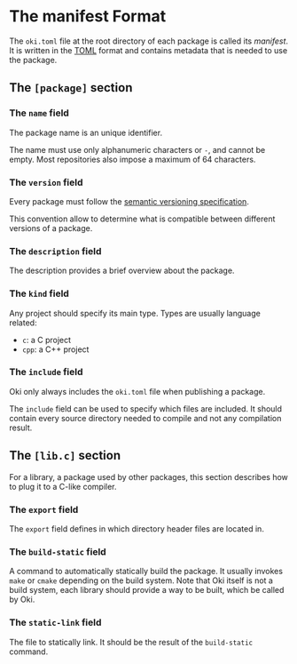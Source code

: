 # The manifest Format

The `oki.toml` file at the root directory of each package is called its *manifest*.
It is written in the [TOML](https://toml.io) format and contains metadata that is needed to use the package.

## The `[package]` section

### The `name` field

The package name is an unique identifier.

The name must use only alphanumeric characters or `-`, and cannot be empty.
Most repositories also impose a maximum of 64 characters.

### The `version` field

Every package must follow the [semantic versioning specification](https://semver.org).

This convention allow to determine what is compatible between different versions of a package.

### The `description` field

The description provides a brief overview about the package.

### The `kind` field

Any project should specify its main type. Types are usually language related:

- `c`: a C project
- `cpp`: a C++ project

### The `include` field

Oki only always includes the `oki.toml` file when publishing a package.

The `include` field can be used to specify which files are included.
It should contain every source directory needed to compile and not any compilation result.

## The `[lib.c]` section

For a library, a package used by other packages, this section describes how to plug it to a C-like compiler.

### The `export` field

The `export` field defines in which directory header files are located in.

### The `build-static` field

A command to automatically statically build the package.
It usually invokes `make` or `cmake` depending on the build system.
Note that Oki itself is not a build system, each library should provide a way to be built, which be called by Oki.

### The `static-link` field

The file to statically link.
It should be the result of the `build-static` command.

